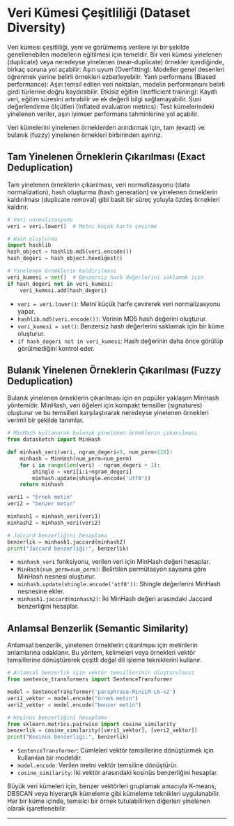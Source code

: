 # Veri Kümesi Çeşitliliği (Dataset Diversity)

Veri kümesi çeşitliliği, yeni ve görülmemiş verilere iyi bir şekilde genellenebilen modellerin eğitilmesi için temeldir. Bir veri kümesi yinelenen (duplicate) veya neredeyse yinelenen (near-duplicate) örnekler içerdiğinde, birkaç soruna yol açabilir: 
Aşırı uyum (Overfitting): Modeller genel desenleri öğrenmek yerine belirli örnekleri ezberleyebilir.
Yanlı performans (Biased performance): Aşırı temsil edilen veri noktaları, modelin performansını belirli girdi türlerine doğru kaydırabilir.
Etkisiz eğitim (Inefficient training): Kayıtlı veri, eğitim süresini artırabilir ve ek değerli bilgi sağlamayabilir.
Suni değerlendirme ölçütleri (Inflated evaluation metrics): Test kümelerindeki yinelenen veriler, aşırı iyimser performans tahminlerine yol açabilir.

Veri kümelerini yinelenen örneklerden arındırmak için, tam (exact) ve bulanık (fuzzy) yinelenen örnekleri birbirinden ayırırız.

## Tam Yinelenen Örneklerin Çıkarılması (Exact Deduplication)

Tam yinelenen örneklerin çıkarılması, veri normalizasyonu (data normalization), hash oluşturma (hash generation) ve yinelenen örneklerin kaldırılması (duplicate removal) gibi basit bir süreç yoluyla özdeş örnekleri kaldırır.

```python
# Veri normalizasyonu
veri = veri.lower()  # Metni küçük harfe çevirme

# Hash oluşturma
import hashlib
hash_object = hashlib.md5(veri.encode())
hash_degeri = hash_object.hexdigest()

# Yinelenen örneklerin kaldırılması
veri_kumesi = set()  # Benzersiz hash değerlerini saklamak için
if hash_degeri not in veri_kumesi:
    veri_kumesi.add(hash_degeri)
```

- `veri = veri.lower()`: Metni küçük harfe çevirerek veri normalizasyonu yapar.
- `hashlib.md5(veri.encode())`: Verinin MD5 hash değerini oluşturur.
- `veri_kumesi = set()`: Benzersiz hash değerlerini saklamak için bir küme oluşturur.
- `if hash_degeri not in veri_kumesi`: Hash değerinin daha önce görülüp görülmediğini kontrol eder.

## Bulanık Yinelenen Örneklerin Çıkarılması (Fuzzy Deduplication)

Bulanık yinelenen örneklerin çıkarılması için en popüler yaklaşım MinHash yöntemidir. MinHash, veri öğeleri için kompakt temsiller (signatures) oluşturur ve bu temsilleri karşılaştırarak neredeyse yinelenen örnekleri verimli bir şekilde tanımlar.

```python
# MinHash kullanarak bulanık yinelenen örneklerin çıkarılması
from datasketch import MinHash

def minhash_veri(veri, ngram_degeri=5, num_perm=128):
    minhash = MinHash(num_perm=num_perm)
    for i in range(len(veri) - ngram_degeri + 1):
        shingle = veri[i:i+ngram_degeri]
        minhash.update(shingle.encode('utf8'))
    return minhash

veri1 = "örnek metin"
veri2 = "benzer metin"

minhash1 = minhash_veri(veri1)
minhash2 = minhash_veri(veri2)

# Jaccard benzerliğini hesaplama
benzerlik = minhash1.jaccard(minhash2)
print("Jaccard benzerliği:", benzerlik)
```

- `minhash_veri` fonksiyonu, verilen veri için MinHash değeri hesaplar.
- `MinHash(num_perm=num_perm)`: Belirtilen permütasyon sayısına göre MinHash nesnesi oluşturur.
- `minhash.update(shingle.encode('utf8'))`: Shingle değerlerini MinHash nesnesine ekler.
- `minhash1.jaccard(minhash2)`: İki MinHash değeri arasındaki Jaccard benzerliğini hesaplar.

## Anlamsal Benzerlik (Semantic Similarity)

Anlamsal benzerlik, yinelenen örneklerin çıkarılması için metinlerin anlamlarına odaklanır. Bu yöntem, kelimeleri veya örnekleri vektör temsillerine dönüştürerek çeşitli doğal dil işleme tekniklerini kullanır.

```python
# Anlamsal benzerlik için vektör temsillerinin oluşturulması
from sentence_transformers import SentenceTransformer

model = SentenceTransformer('paraphrase-MiniLM-L6-v2')
veri1_vektor = model.encode("örnek metin")
veri2_vektor = model.encode("benzer metin")

# Kosinüs benzerliğini hesaplama
from sklearn.metrics.pairwise import cosine_similarity
benzerlik = cosine_similarity([veri1_vektor], [veri2_vektor])
print("Kosinüs benzerliği:", benzerlik)
```

- `SentenceTransformer`: Cümleleri vektör temsillerine dönüştürmek için kullanılan bir modeldir.
- `model.encode`: Verilen metni vektör temsiline dönüştürür.
- `cosine_similarity`: İki vektör arasındaki kosinüs benzerliğini hesaplar.

Büyük veri kümeleri için, benzer vektörleri gruplamak amacıyla K-means, DBSCAN veya hiyerarşik kümeleme gibi kümeleme teknikleri uygulanabilir. Her bir küme içinde, temsilci bir örnek tutulabilirken diğerleri yinelenen olarak işaretlenebilir.

---

